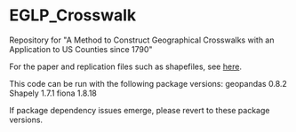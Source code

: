 # EGLP_Crosswalk
Repository for "A Method to Construct Geographical Crosswalks with an Application to US Counties since 1790"

For the paper and replication files such as shapefiles, see [here](http://fpeckert.me/eglp/).


This code can be run with the following package versions: 
geopandas 0.8.2
Shapely 1.7.1
fiona 1.8.18

If package dependency issues emerge, please revert to these package versions. 

